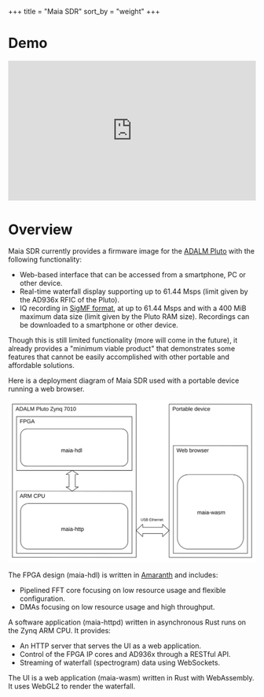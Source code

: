 +++
title = "Maia SDR"
sort_by = "weight"
+++

# Demo

<iframe width="560" height="315"
        style="width: min(max(75%, 600px), 100%); height: auto; aspect-ratio: 16/9;"
        src="https://www.youtube.com/embed/pEthYJoAqII"
        title="YouTube video player" frameborder="0"
        allow="accelerometer; autoplay; clipboard-write; encrypted-media; gyroscope; picture-in-picture; web-share" allowfullscreen>
</iframe>

# Overview

Maia SDR currently provides a firmware image for the [ADALM
Pluto](https://www.analog.com/en/design-center/evaluation-hardware-and-software/evaluation-boards-kits/adalm-pluto.html)
with the following functionality:
* Web-based interface that can be accessed from a smartphone, PC or other device.
* Real-time waterfall display supporting up to 61.44 Msps (limit given by the
AD936x RFIC of the Pluto).
* IQ recording in [SigMF format](https://github.com/gnuradio/SigMF), at up to
61.44 Msps and with a 400 MiB maximum data size (limit given by the Pluto RAM
size). Recordings can be downloaded to a smartphone or other device.

Though this is still limited functionality (more will come in the future), it
already provides a "minimum viable product" that demonstrates some features that
cannot be easily accomplished with other portable and affordable solutions.

Here is a deployment diagram of Maia SDR used with a portable device running a
web browser.

<img style="width: min(max(50%, 600px), 100%);" alt="Maia SDR deployment diagram"
     src="maia-sdr-deployment.svg">

The FPGA design (maia-hdl) is written in
[Amaranth](https://github.com/amaranth-lang/amaranth) and includes:
* Pipelined FFT core focusing on low resource usage and flexible configuration.
* DMAs focusing on low resource usage and high throughput.

A software application (maia-httpd) written in asynchronous Rust runs on the
Zynq ARM CPU. It provides:
* An HTTP server that serves the UI as a web application.
* Control of the FPGA IP cores and AD936x through a RESTful API.
* Streaming of waterfall (spectrogram) data using WebSockets.

The UI is a web application (maia-wasm) written in Rust with WebAssembly. It
uses WebGL2 to render the waterfall.

